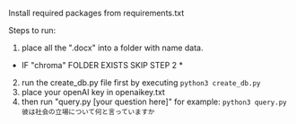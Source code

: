Install required packages from requirements.txt

Steps to run:

1. place all the ".docx" into a folder with name data.

* IF "chroma" FOLDER EXISTS SKIP STEP 2 *

2. run the create_db.py file first by executing
    ```python3 create_db.py```
3. place your openAI key in openaikey.txt
4. then run "query.py [your question here]"
        for example:
            ```python3 query.py 彼は社会の立場について何と言っていますか```